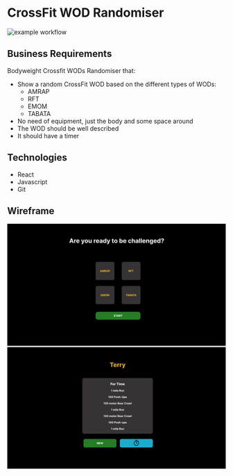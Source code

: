 # CrossFit WOD Randomiser

![example workflow](https://github.com/paty-oliveira/crossfit-wod-randomiser/actions/workflows/node.js.yml/badge.svg)

## Business Requirements
Bodyweight Crossfit WODs Randomiser that:
- Show a random CrossFit WOD based on the different types of WODs:
    - AMRAP
    - RFT
    - EMOM
    - TABATA
- No need of equipment, just the body and some space around
- The WOD should be well described
- It should have a timer

## Technologies
- React
- Javascript
- Git

## Wireframe

![Wireframe part I](img/wireframe1.png)
![Wireframe part II](img/wireframe2.png)